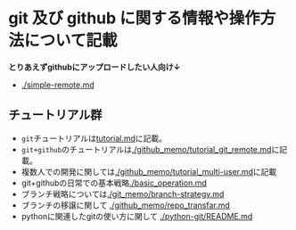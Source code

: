 # git 及び github に関する情報や操作方法について記載

**とりあえずgithubにアップロードしたい人向け↓**
- [./simple-remote.md](./simple-remote.md)



## チュートリアル群

- `git`チュートリアルは[tutorial.md](tutorial.md)に記載。  
- `git+github`のチュートリアルは[./github_memo/tutorial_git_remote.md](./github_memo/tutorial_git_remote.md)に記載。  
- 複数人での開発に関しては[./github_memo/tutorial_multi-user.md](./github_memo/tutorial_multi-user.md)に記載  
- git+githubの日常での基本戦略[./basic_operation.md](./basic_operation.md)
- ブランチ戦略については[./git_memo/branch-strategy.md](./git_memo/branch-strategy.md)  
- ブランチの移譲に関して [./github_memo/repo_transfar.md](./github_memo/repo_transfar.md)  
- pythonに関連したgitの使い方に関して [./python-git/README.md](./python-git/README.md)  